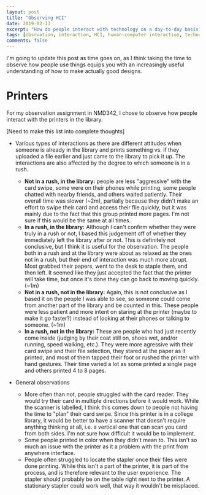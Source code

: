```yaml
---
layout: post
title: "Observing HCI"
date: 2019-02-13
excerpt: "How do people interact with technology on a day-to-day basis?"
tags: [obsrvation, interaction, HCI, human-computer interaction, technology]
comments: false
---
```


I'm going to update this post as time goes on, as I think taking the time to observe how people use things equips you with an increasingly useful understanding of how to make actually good designs.

# Printers

For my observation assignment in NMD342, I chose to observe how people interact with the printers in the library.

[Need to make this list into complete thoughts]
- Various types of interactions as there are different attitudes when someone is already in the library and prints something vs. if they uploaded a file earlier and just came to the library to pick it up. The interactions are also affected by the degree to which someone is in a rush.
    - **Not in a rush, in the library:** people are less "aggressive" with the card swipe, some were on their phones while printing, some people chatted with nearby friends, and others waited patiently. Their overall time was slower (~2m), partially because they didn't make an effort to swipe their card and access their file quickly, but it was mainly due to the fact that this group printed more pages. I'm not sure if this would be the same at all times.
    - **In a rush, in the library:** Although I can't confirm whether they were truly in a rush or not, I based this judgement off of whether they immediately left the library after or not. This is definitely not conclusive, but I think it is useful for the observation. The people both in a rush and at the library were about as relaxed as the ones not in a rush, but their end of interaction was much more abrupt. Most grabbed their papers, went to the desk to staple them, and then left. It seemed like they just accepted the fact that the printer will take time, but once it's done they can go back to moving quickly. (~1m)
    - **Not in a rush, not in the library:** Again, this is not conclusive as I based it on the people I was able to see, so someone could come from another part of the library and be counted in this. These people were less patient and more intent on staring at the printer (maybe to make it go faster?) instead of looking at their phones or talking to someone. (~1m)
    - **In a rush, not in the library:** These are people who had just recently come inside (judging by their coat still on, shoes wet, and/or running, speed walking, etc.). They were more agressive with their card swipe and their file selection, they stared at the paper as it printed, and most of them tapped their foot or rushed the printer with hand gestures. Their time varied a lot as some printed a single page and others printed 4 to 8 pages. 
    
- General observations
    - More often than not, people struggled with the card reader. They would try their card in multiple directions before it would work. While the scanner is labelled, I think this comes down to people not having the time to "plan" their card swipe. Since this printer is in a college library, it would be better to have a scanner that doesn't require anything thinking at all, i.e. a vertical one that can scan you card from both sides. I'm not sure how difficult it would be to implement.
    - Some people printed in color when they didn't mean to. This isn't so much an issue with the printer as it a problem with the print from anywhere interface.
    - People often struggled to locate the stapler once their files were done printing. While this isn't a part of the printer, it is part of the process, and is therefore relevant to the user experience. The stapler should probably be on the table right next to the printer. A stationary stapler could work well, that way it wouldn't be misplaced.
